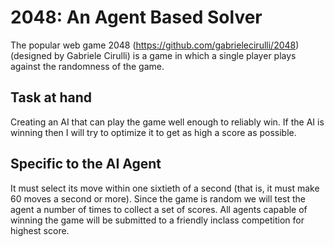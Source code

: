 2048: An Agent Based Solver
=======================
The popular web game 2048 (https://github.com/gabrielecirulli/2048) (designed by Gabriele Cirulli) is a game in which a single player plays against the randomness of the game.

Task at hand
------------
Creating an AI that can play the game well enough to reliably win. If the AI is winning then I will try to optimize it to get as high a score as possible.

Specific to the AI Agent
------------------------
It must select its move within one sixtieth of a second (that is, it must make 60 moves a second or more). Since the game is random we will test the agent a number of times to collect a set of scores. All agents capable of winning the game will be submitted to a friendly in­class competition for highest score.
